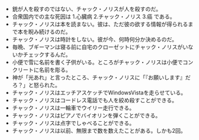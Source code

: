 * 銃が人を殺すのではない、チャック・ノリスが人を殺すのだ。
* 合衆国内での主な死因は 1.心臓病 2.チャック・ノリス 3.癌 である。
* チャック・ノリスは本を読まない。彼は、ただ彼の欲する情報が得られるまで本を睨み続けるのだ。
* チャック・ノリスは時計をしない。彼が今、何時何分か決めるのだ。
* 毎晩、ブギーマンは寝る前に自宅のクローゼットにチャック・ノリスがいないかチェックするんだ。
* 小便で雪に名前を書く子供がいる。ところがチャック・ノリスは小便でコンクリートに名前を彫る。
* 神が「光あれ」と言ったところ、チャック・ノリスに「『お願いします』だろ？」と怒られた。
* チャック・ノリスはエッチアスケッチでWindowsVistaを走らせている。
* チャック・ノリスはコードレス電話でも人を絞め殺すことができる。
* チャック・ノリスは一輪車でウイリー走行できる。
* チャック・ノリスはピアノでバイオリンを弾くことができる。
* チャック・ノリスは点字でしゃべることができる。
* チャック・ノリスは以前、無限まで数を数えたことがある。しかも2回。


